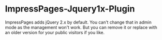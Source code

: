 ImpressPages-Jquery1x-Plugin
============================

ImpressPages adds jQuery 2.x by default. You can't change that in admin mode as the management won't work. But you can remove it or replace with an older version for your public visitors if you like.
